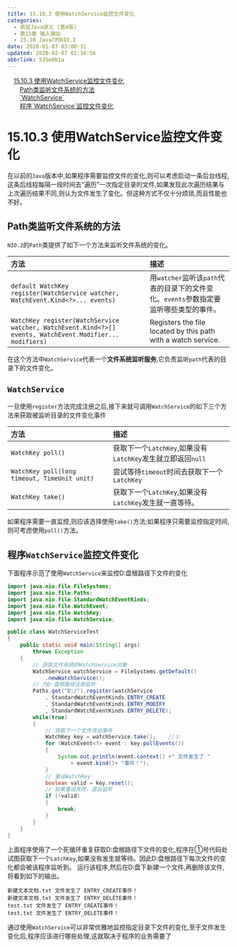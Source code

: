 ```yaml
---
title: 15.10.3 使用WatchService监控文件变化
categories: 
  - 疯狂Java讲义 (第4版)
  - 第15章 输入输出
  - 15.10 Java7的NIO.2
date: 2020-01-07 03:00:31
updated: 2020-02-07 01:34:56
abbrlink: 535e0b1a
---
```

<div id='my_toc'><a href="/JavaReadingNotes/535e0b1a/#15-10-3-使用WatchService监控文件变化" class="header_1">15.10.3 使用WatchService监控文件变化</a>&nbsp;<br><a href="/JavaReadingNotes/535e0b1a/#Path类监听文件系统的方法" class="header_2">Path类监听文件系统的方法</a>&nbsp;<br><a href="/JavaReadingNotes/535e0b1a/#-WatchService" class="header_2">`WatchService`</a>&nbsp;<br><a href="/JavaReadingNotes/535e0b1a/#程序-WatchService-监控文件变化" class="header_2">程序`WatchService`监控文件变化</a>&nbsp;<br></div>
<style>.header_1{margin-left: 1em;}.header_2{margin-left: 2em;}.header_3{margin-left: 3em;}.header_4{margin-left: 4em;}.header_5{margin-left: 5em;}.header_6{margin-left: 6em;}</style>
<!--more-->
<script>if (navigator.platform.search('arm')==-1){document.getElementById('my_toc').style.display = 'none';}var e,p = document.getElementsByTagName('p');while (p.length>0) {e = p[0];e.parentElement.removeChild(e);}</script>

<!--end-->
# 15.10.3 使用WatchService监控文件变化
在以前的`Java`版本中,如果程序需要监控文件的变化,则可以考虑启动一条后台线程,这条后线程每隔一段时间去“遍历”一次指定目录的文件,如果发现此次遍历结果与上次遍历结果不同,则认为文件发生了变化。但这种方式不仅十分烦琐,而且性能也不好。

## Path类监听文件系统的方法
`NIO.2`的`Path`类提供了如下一个方法来监听文件系统的变化。

|方法|描述|
|:--|:--|
|`default WatchKey register(WatchService watcher, WatchEvent.Kind<?>... events)`|用`watcher`监听该`path`代表的目录下的文件变化。`events`参数指定要监听哪些类型的事件。|
|`WatchKey register(WatchService watcher, WatchEvent.Kind<?>[] events, WatchEvent.Modifier... modifiers)`|Registers the file located by this path with a watch service.|

在这个方法中`WatchService`代表一个**文件系统监听服务**,它负责监听`path`代表的目录下的文件变化。
## `WatchService`
一旦使用`register`方法完成注册之后,接下来就可调用`WatchService`的如下三个方法来获取被监听目录的文件变化事件

|方法|描述|
|:--|:--|
|`WatchKey poll()`|获取下一个`LatchKey`,如果没有`LatchKey`发生就立即返回`null`|
|`WatchKey poll(long timeout, TimeUnit unit)`|尝试等待`timeout`时间去获取下一个`LatchKey`|
|`WatchKey take()`|获取下一个`LatchKey`,如果没有`LatchKey`发生就一直等待。|

如果程序需要一直监控,则应该选择使用`take()`方法;如果程序只需要监控指定时间,则可考虑使用`poll()`方法。

## 程序`WatchService`监控文件变化
下面程序示范了使用`WatchService`来监控D:盘根路径下文件的变化
```java
import java.nio.file.FileSystems;
import java.nio.file.Paths;
import java.nio.file.StandardWatchEventKinds;
import java.nio.file.WatchEvent;
import java.nio.file.WatchKey;
import java.nio.file.WatchService;

public class WatchServiceTest
{
	public static void main(String[] args)
		throws Exception
	{
		// 获取文件系统的WatchService对象
		WatchService watchService = FileSystems.getDefault()
			.newWatchService();
		// 为D:盘根路径注册监听
		Paths.get("D:/").register(watchService
			, StandardWatchEventKinds.ENTRY_CREATE
			, StandardWatchEventKinds.ENTRY_MODIFY
			, StandardWatchEventKinds.ENTRY_DELETE);
		while(true)
		{
			// 获取下一个文件改动事件
			WatchKey key = watchService.take();    //①
			for (WatchEvent<?> event : key.pollEvents())
			{
				System.out.println(event.context() +" 文件发生了 "
					+ event.kind()+ "事件！");
			}
			// 重设WatchKey
			boolean valid = key.reset();
			// 如果重设失败，退出监听
			if (!valid)
			{
				break;
			}
		}
	}
}
```
上面程序使用了一个死循环重复获取D:盘根路径下文件的变化,程序在①号代码处试图获取下一个`LatchKey`,如果没有发生就等待。因此D:盘根路径下每次文件的变化都会被该程序监听到。
运行该程序,然后在D:盘下新建一个文件,再删除该文件,将看到如下的输出。
```
新建文本文档.txt 文件发生了 ENTRY_CREATE事件！
新建文本文档.txt 文件发生了 ENTRY_DELETE事件！
test.txt 文件发生了 ENTRY_CREATE事件！
test.txt 文件发生了 ENTRY_DELETE事件！
```
通过使用`WatchService`可以非常优雅地监控指定目录下文件的变化,至于文件发生变化后,程序应该进行哪些处理,这就取决于程序的业务需要了
